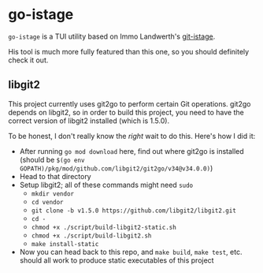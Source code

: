 # go-istage

`go-istage` is a TUI utility based on Immo Landwerth's [git-istage](https://github.com/terrajobst/git-istage).

His tool is much more fully featured than this one, so you should definitely check it out.

## libgit2

This project currently uses git2go to perform certain Git operations. git2go depends on libgit2, so in order to build 
this project, you need to have the correct version of libgit2 installed (which is 1.5.0).

To be honest, I don't really know the _right_ wait to do this. Here's how I did it:
- After running `go mod download` here, find out where git2go is installed (should be `$(go env GOPATH)/pkg/mod/github.com/libgit2/git2go/v34@v34.0.0)`)
- Head to that directory
- Setup libgit2; all of these commands might need `sudo`
  - `mkdir vendor`
  - `cd vendor`
  - `git clone -b v1.5.0 https://github.com/libgit2/libgit2.git`
  - `cd -`
  - `chmod +x ./script/build-libgit2-static.sh`
  - `chmod +x ./script/build-libgit2.sh`
  - `make install-static`
- Now you can head back to this repo, and `make build`, `make test`, etc. should all work to produce static executables of this project